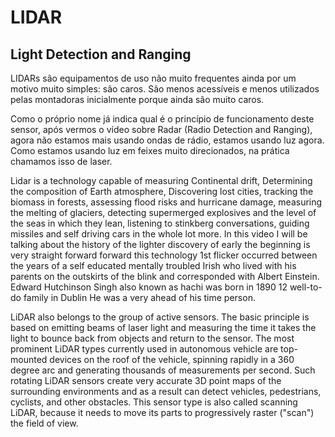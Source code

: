 # LIDAR

## Light Detection and Ranging

LIDARs são equipamentos de uso não muito frequentes ainda por um motivo muito simples: são caros. São menos acessíveis e menos utilizados pelas montadoras inicialmente porque ainda são muito caros. 

Como o próprio nome já indica qual é o princípio de funcionamento deste sensor, após vermos o vídeo sobre Radar (Radio Detection and Ranging), agora não estamos mais usando ondas de rádio, estamos usando luz agora. Como estamos usando luz em feixes muito direcionados, na prática chamamos isso de laser.

Lidar is a technology capable of measuring Continental drift, Determining the composition of Earth atmosphere, Discovering lost cities, tracking the biomass in forests, assessing flood risks and hurricane damage, measuring the melting of glaciers, detecting supermerged explosives and the level of the seas in which they lean, listening to stinkberg conversations, guiding missiles and self driving cars in the whole lot more. In this video I will be talking about the history of the lighter discovery of early the beginning is very straight forward forward this technology 1st flicker occurred between the years of a self educated mentally troubled Irish who lived with his parents on the outskirts of the blink and corresponded with Albert Einstein. Edward Hutchinson Singh also known as hachi was born in 1890 12 well-to-do family in Dublin He was a very ahead of his time person.

LiDAR also belongs to the group of active sensors. The basic principle is based on emitting beams of laser light and measuring the time it takes the light to bounce back from objects and return to the sensor. The most prominent LiDAR types currently used in autonomous vehicle are top-mounted devices on the roof of the vehicle, spinning rapidly in a 360 degree arc and generating thousands of measurements per second. Such rotating LiDAR sensors create very accurate 3D point maps of the surrounding environments and as a result can detect vehicles, pedestrians, cyclists, and other obstacles. This sensor type is also called scanning LiDAR, because it needs to move its parts to progressively raster ("scan") the field of view.
